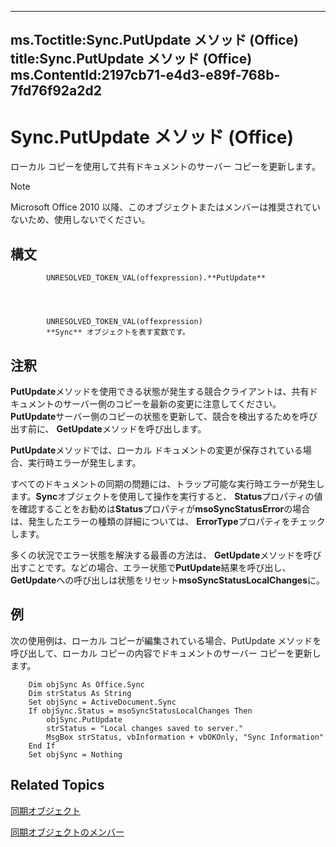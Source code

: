 

---
ms.Toctitle:Sync.PutUpdate メソッド (Office)
title:Sync.PutUpdate メソッド (Office)
ms.ContentId:2197cb71-e4d3-e89f-768b-7fd76f92a2d2
---
# Sync.PutUpdate メソッド (Office)




ローカル コピーを使用して共有ドキュメントのサーバー コピーを更新します。

>[!NOTE]
>Microsoft Office 2010 以降、このオブジェクトまたはメンバーは推奨されていないため、使用しないでください。





## 構文

            UNRESOLVED_TOKEN_VAL(offexpression).**PutUpdate**




            UNRESOLVED_TOKEN_VAL(offexpression)
            **Sync** オブジェクトを表す変数です。



## 注釈
**PutUpdate**メソッドを使用できる状態が発生する競合クライアントは、共有ドキュメントのサーバー側のコピーを最新の変更に注意してください。  **PutUpdate**サーバー側のコピーの状態を更新して、競合を検出するためを呼び出す前に、 **GetUpdate**メソッドを呼び出します。



**PutUpdate**メソッドでは、ローカル ドキュメントの変更が保存されている場合、実行時エラーが発生します。



すべてのドキュメントの同期の問題には、トラップ可能な実行時エラーが発生します。**Sync**オブジェクトを使用して操作を実行すると、 **Status**プロパティの値を確認することをお勧めは**Status**プロパティが**msoSyncStatusError**の場合は、発生したエラーの種類の詳細については、 **ErrorType**プロパティをチェックします。



多くの状況でエラー状態を解決する最善の方法は、 **GetUpdate**メソッドを呼び出すことです。などの場合、エラー状態で**PutUpdate**結果を呼び出し、 **GetUpdate**への呼び出しは状態をリセット**msoSyncStatusLocalChanges**に。



## 例
次の使用例は、ローカル コピーが編集されている場合、PutUpdate メソッドを呼び出して、ローカル コピーの内容でドキュメントのサーバー コピーを更新します。

```sourcecode
    Dim objSync As Office.Sync 
    Dim strStatus As String 
    Set objSync = ActiveDocument.Sync 
    If objSync.Status = msoSyncStatusLocalChanges Then 
        objSync.PutUpdate 
        strStatus = "Local changes saved to server." 
        MsgBox strStatus, vbInformation + vbOKOnly, "Sync Information" 
    End If 
    Set objSync = Nothing 

```




## Related Topics

[同期オブジェクト](1cb049a0-a803-969a-7923-15ddb8da8f3b.md)

[同期オブジェクトのメンバー](748726bd-83de-425a-5af8-177c34e3a013.md)




